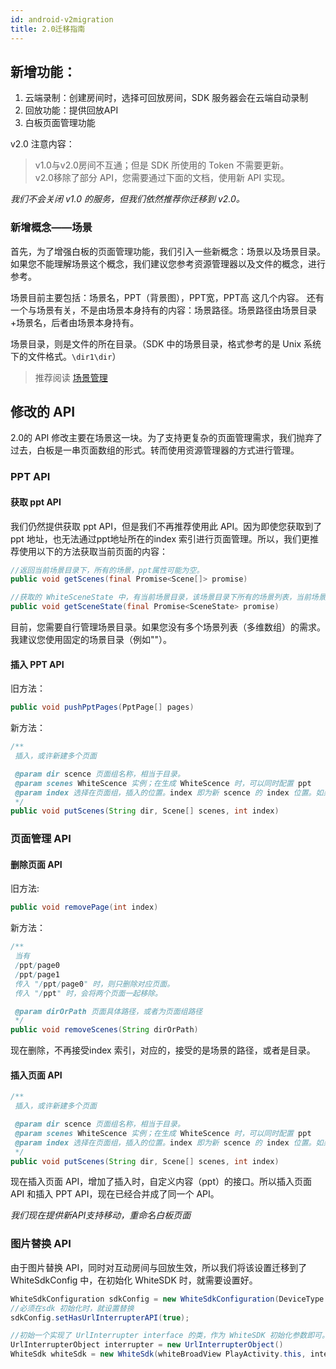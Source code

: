 ```yaml
---
id: android-v2migration
title: 2.0迁移指南
---
```


## 新增功能：

1. 云端录制：创建房间时，选择可回放房间，SDK 服务器会在云端自动录制
1. 回放功能：提供回放API
1. 白板页面管理功能

v2.0 注意内容：

> v1.0与v2.0房间不互通；但是 SDK 所使用的 Token 不需要更新。  
v2.0移除了部分 API，您需要通过下面的文档，使用新 API 实现。

*我们不会关闭 v1.0 的服务，但我们依然推荐你迁移到 v2.0。*

### 新增概念——场景

首先，为了增强白板的页面管理功能，我们引入一些新概念：场景以及场景目录。
如果您不能理解场景这个概念，我们建议您参考资源管理器以及文件的概念，进行参考。

场景目前主要包括：场景名，PPT（背景图），PPT宽，PPT高 这几个内容。
还有一个与场景有关，不是由场景本身持有的内容：场景路径。场景路径由场景目录+场景名，后者由场景本身持有。

场景目录，则是文件的所在目录。（SDK 中的场景目录，格式参考的是 Unix 系统下的文件格式。`\dir1\dir`）

>推荐阅读 [场景管理](./scenes.md) 

## 修改的 API

2.0的 API 修改主要在场景这一块。为了支持更复杂的页面管理需求，我们抛弃了过去，白板是一串页面数组的形式。转而使用资源管理器的方式进行管理。

### PPT API

#### 获取 ppt API

我们仍然提供获取 ppt API，但是我们不再推荐使用此 API。因为即使您获取到了 ppt 地址，也无法通过ppt地址所在的index 索引进行页面管理。所以，我们更推荐使用以下的方法获取当前页面的内容：

```Java
//返回当前场景目录下，所有的场景，ppt属性可能为空。
public void getScenes(final Promise<Scene[]> promise)

//获取的 WhiteSceneState 中，有当前场景目录，该场景目录下所有的场景列表，当前场景在场景列表中的索引。
public void getSceneState(final Promise<SceneState> promise)
```

目前，您需要自行管理场景目录。如果您没有多个场景列表（多维数组）的需求。我建议您使用固定的场景目录（例如"\"）。

#### 插入 PPT API

旧方法：

```Java
public void pushPptPages(PptPage[] pages)
```

新方法：

```Java
/**
 插入，或许新建多个页面

 @param dir scence 页面组名称，相当于目录。
 @param scenes WhiteScence 实例；在生成 WhiteScence 时，可以同时配置 ppt
 @param index 选择在页面组，插入的位置。index 即为新 scence 的 index 位置。如果想要放在最末尾，可以传入 NSUIntegerMax。
 */
public void putScenes(String dir, Scene[] scenes, int index)
```

### 页面管理 API

#### 删除页面 API

旧方法:

```Java
public void removePage(int index)
```

新方法：

```Java
/**
 当有
 /ppt/page0
 /ppt/page1
 传入 "/ppt/page0" 时，则只删除对应页面。
 传入 "/ppt" 时，会将两个页面一起移除。

 @param dirOrPath 页面具体路径，或者为页面组路径
 */
public void removeScenes(String dirOrPath)
```

现在删除，不再接受index 索引，对应的，接受的是场景的路径，或者是目录。

#### 插入页面 API

```Java
/**
 插入，或许新建多个页面

 @param dir scence 页面组名称，相当于目录。
 @param scenes WhiteScence 实例；在生成 WhiteScence 时，可以同时配置 ppt
 @param index 选择在页面组，插入的位置。index 即为新 scence 的 index 位置。如果想要放在最末尾，可以传入 NSUIntegerMax。
 */
public void putScenes(String dir, Scene[] scenes, int index)
```

现在插入页面 API，增加了插入时，自定义内容（ppt）的接口。所以插入页面 API 和插入 PPT API，现在已经合并成了同一个 API。

*我们现在提供新API支持移动，重命名白板页面*

### 图片替换 API

由于图片替换 API，同时对互动房间与回放生效，所以我们将该设置迁移到了 WhiteSdkConfig 中，在初始化 WhiteSDK 时，就需要设置好。

```Java
WhiteSdkConfiguration sdkConfig = new WhiteSdkConfiguration(DeviceType.touch, 10, 0.1);
//必须在sdk 初始化时，就设置替换
sdkConfig.setHasUrlInterrupterAPI(true);

//初始一个实现了 UrlInterrupter interface 的类，作为 WhiteSDK 初始化参数即可。
UrlInterrupterObject interrupter = new UrlInterrupterObject()
WhiteSdk whiteSdk = new WhiteSdk(whiteBroadView PlayActivity.this, interrupter);
```